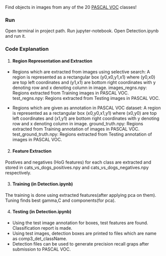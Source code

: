 Find objects in images from any of the 20 [PASCAL VOC](http://host.robots.ox.ac.uk/pascal/VOC/voc2007/) classes!

### Run

Open terminal in project path.
Run jupyter-notebook.
Open Detection.ipynb and run it.

### Code Explanation

1. #### Region Representation and Extraction

* Regions which are extracted from images using selective search:
A region is represented as a rectangular box (y0,x0,y1,x1) where (y0,x0) are top left coordinates and (y1,x1) are bottom right coordinates with y denoting row and x denoting column in image.
images_regns.npy: Regions extracted from Training images in PASCAL VOC.
test_regns.npy: Regions extracted from Testing images in PASCAL VOC.

* Regions which are given as annotation in PASCAL VOC dataset:
A region is represented as a rectangular box (x0,y0,x1,y1) where (x0,y0) are top left coordinates and (x1,y1) are bottom right coordinates with y denoting row and x denoting column in image.
ground_truth.npy: Regions extracted from Training annotation of images in PASCAL VOC.
test_ground_truth.npy: Regions extracted from Testing annotation of images in PASCAL VOC.

2. #### Feature Extraction
Postives and negatives (HoG features) for each class are extracted and stored in cats_vs_dogs_positives.npy and cats_vs_dogs_negatives.npy respectively.

3. #### Training (in Detection.ipynb)
The training is done using extracted features(after applying pca on them).
Tuning finds best gamma,C and components(for pca).

4. #### Testing (in Detection.ipynb)
* Using the test image annotation for boxes, test features are found. Classification report is made.
* Using test images, detection boxes are printed to files which are name as comp3_det_className.
* Detection files can be used to generate precision recall graps after submission to PASCAL VOC.
